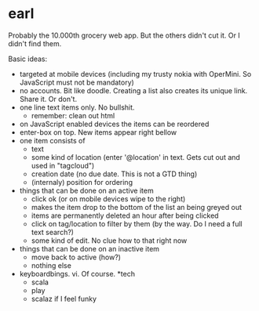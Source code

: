 earl
====

Probably the 10.000th grocery web app. But the others didn't cut it. Or I didn't find them.

Basic ideas:

* targeted at mobile devices (including my trusty nokia with OperMini. So JavaScript must not be mandatory)
* no accounts. Bit like doodle. Creating a list also creates its unique link. Share it. Or don't.
* one line text items only. No bullshit.
  * remember: clean out html
* on JavaScript enabled devices the items can be reordered
* enter-box on top. New items appear right bellow
* one item consists of
  * text
  * some kind of location (enter '@location' in text. Gets cut out and used in "tagcloud")
  * creation date (no due date. This is not a GTD thing)
  * (internaly) position for ordering
* things that can be done on an active item
  * click ok (or on mobile devices wipe to the right)
   * makes the item drop to the bottom of the list an being greyed out
   * items are permanently deleted an hour after being clicked
  * click on tag/location to filter by them (by the way. Do I need a full text search?)
  * some kind of edit. No clue how to that right now
* things that can be done on an inactive item
  * move back to active (how?)
  * nothing else
* keyboardbings. vi. Of course.
*tech
  * scala
  * play
  * scalaz if I feel funky

